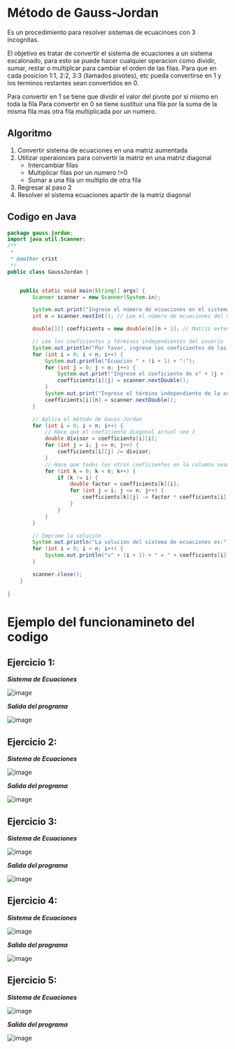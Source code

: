 # **Método de Gauss-Jordan**

Es un procedimiento para resolver sistemas de ecuacinoes con 3 incognitas.

El objetivo es tratar de convertir el sistema de ecuaciones a un sistema escalonado, para esto se puede hacer cualquier operacion como dividir, sumar, restar o multiplcar para cambiar el orden de las filas. Para que en cada posicion 1:1, 2:2, 3:3 (llamados pivotes), etc pueda convertirse en 1 y los terminos restantes sean convertidos en 0.

Para convertir en 1 se tiene que dividir el valor del pivote por si mismo en toda la fila
Para convertir en 0 se tiene sustituir una fila por la suma de la misma fila mas otra fila multiplicada por un numero.


## **Algoritmo**

1. Convertir sistema de ecuaciones en una matriz aumentada
2. Utilizar operaionces para convertir la matriz en una matriz diagonal
   - Intercambiar filas
   - Multiplicar filas por un numero !=0
   - Sumar a una fila un multiplo de otra fila
3. Regresar al paso 2
4. Resolver el sistema ecuaciones apartir de la matriz diagonal

## Codigo en Java
```java
package gauss.jordan;
import java.util.Scanner;
/**
 *
 * @author crist
 */
public class GaussJordan {


    public static void main(String[] args) {
        Scanner scanner = new Scanner(System.in);

        System.out.print("Ingrese el número de ecuaciones en el sistema: ");
        int n = scanner.nextInt(); // Lee el número de ecuaciones del usuario

        double[][] coefficients = new double[n][n + 1]; // Matriz extendida [coeficientes | términos independientes]

        // Lee los coeficientes y términos independientes del usuario
        System.out.println("Por favor, ingrese los coeficientes de las ecuaciones y los términos independientes:");
        for (int i = 0; i < n; i++) {
            System.out.println("Ecuación " + (i + 1) + ":");
            for (int j = 0; j < n; j++) {
                System.out.print("Ingrese el coeficiente de x" + (j + 1) + ": ");
                coefficients[i][j] = scanner.nextDouble();
            }
            System.out.print("Ingrese el término independiente de la ecuación " + (i + 1) + ": ");
            coefficients[i][n] = scanner.nextDouble();
        }

        // Aplica el método de Gauss-Jordan
        for (int i = 0; i < n; i++) {
            // Hace que el coeficiente diagonal actual sea 1
            double divisor = coefficients[i][i];
            for (int j = i; j <= n; j++) {
                coefficients[i][j] /= divisor;
            }
            // Hace que todos los otros coeficientes en la columna sean 0
            for (int k = 0; k < n; k++) {
                if (k != i) {
                    double factor = coefficients[k][i];
                    for (int j = i; j <= n; j++) {
                        coefficients[k][j] -= factor * coefficients[i][j];
                    }
                }
            }
        }

        // Imprime la solución
        System.out.println("La solución del sistema de ecuaciones es:");
        for (int i = 0; i < n; i++) {
            System.out.println("x" + (i + 1) + " = " + coefficients[i][n]);
        }

        scanner.close();
    }
    
}

```
# Ejemplo del funcionamineto del codigo

## Ejercicio 1:

**_Sistema de Ecuaciones_**

![image](https://github.com/CristianCHsx/Metodos-Numericos/assets/162630564/1b8e53ec-936d-4942-8b6d-7a1669728de1)

**_Salida del programa_**

![image](https://github.com/CristianCHsx/Metodos-Numericos/assets/162630564/8dd02401-6002-493f-9935-28910424f2b1)

## Ejercicio 2:

**_Sistema de Ecuaciones_**

![image](https://github.com/CristianCHsx/Metodos-Numericos/assets/162630564/2d66b56a-8256-4578-9556-fff51288a114)

**_Salida del programa_**

![image](https://github.com/CristianCHsx/Metodos-Numericos/assets/162630564/440edd4a-0c8c-4995-b1e9-c7c1528edfa0)

## Ejercicio 3:

**_Sistema de Ecuaciones_**

![image](https://github.com/CristianCHsx/Metodos-Numericos/assets/162630564/ac196a30-0296-4736-a671-f2e61d639e15)

**_Salida del programa_**

![image](https://github.com/CristianCHsx/Metodos-Numericos/assets/162630564/dae38260-cb23-4947-9cc2-55a98a63db62)

## Ejercicio 4:

**_Sistema de Ecuaciones_**

![image](https://github.com/CristianCHsx/Metodos-Numericos/assets/162630564/b620a067-b702-4cd8-a491-c2603d6c0b23)

**_Salida del programa_**

![image](https://github.com/CristianCHsx/Metodos-Numericos/assets/162630564/5251c650-c3ee-4695-ac8d-0289eab2c7ec)

## Ejercicio 5:

**_Sistema de Ecuaciones_**

![image](https://github.com/CristianCHsx/Metodos-Numericos/assets/162630564/940d50c7-02ba-4b3b-9dc4-4f895515a65e)

**_Salida del programa_**

![image](https://github.com/CristianCHsx/Metodos-Numericos/assets/162630564/5314ec8b-e8a3-4789-9c9b-0358f9999099)
